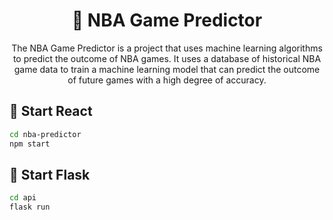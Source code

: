 <h1 align="center">🏀 NBA Game Predictor</h1>

<p align="center">
  The NBA Game Predictor is a project that uses machine learning algorithms to predict the outcome of NBA games. It uses a database of historical NBA game data to train a machine learning model that can predict the outcome of future games with a high degree of accuracy.
</p>

<h2>🚀 Start React</h2>

```bash
cd nba-predictor
npm start
```

<h2>🐍 Start Flask</h2>

```bash
cd api
flask run
```


